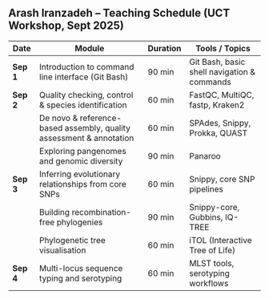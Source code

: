 ## Arash Iranzadeh – Teaching Schedule (UCT Workshop, Sept 2025)

| Date       | Module                                                                 | Duration | Tools / Topics                                      |
|------------|------------------------------------------------------------------------|----------|-----------------------------------------------------|
| **Sep 1**  | Introduction to command line interface (Git Bash)                      | 90 min   | Git Bash, basic shell navigation & commands         |
| **Sep 2**  | Quality checking, control & species identification                     | 60 min   | FastQC, MultiQC, fastp, Kraken2                     |
|            | De novo & reference-based assembly, quality assessment & annotation    | 60 min   | SPAdes, Snippy, Prokka, QUAST                        |
|            | Exploring pangenomes and genomic diversity                             | 90 min   | Panaroo                                             |
| **Sep 3**  | Inferring evolutionary relationships from core SNPs                    | 60 min   | Snippy, core SNP pipelines                          |
|            | Building recombination-free phylogenies                                | 90 min   | Snippy-core, Gubbins, IQ-TREE                       |
|            | Phylogenetic tree visualisation                                        | 60 min   | iTOL (Interactive Tree of Life)                     |
| **Sep 4**  | Multi-locus sequence typing and serotyping                             | 60 min   | MLST tools, serotyping workflows                    |
